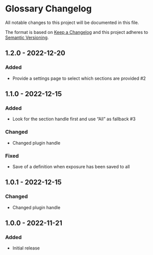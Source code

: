 # Glossary Changelog

All notable changes to this project will be documented in this file.

The format is based on [Keep a Changelog](http://keepachangelog.com/) and this project adheres to [Semantic Versioning](http://semver.org/).

## 1.2.0 - 2022-12-20
### Added
- Provide a settings page to select which sections are provided #2

## 1.1.0 - 2022-12-15
### Added
- Look for the section handle first and use “All” as fallback #3

### Changed
- Changed plugin handle

### Fixed
- Save of a definition when exposure has been saved to all

## 1.0.1 - 2022-12-15
### Changed
- Changed plugin handle

## 1.0.0 - 2022-11-21
### Added
- Initial release
